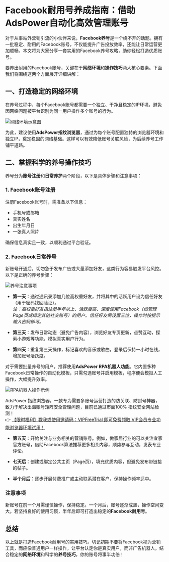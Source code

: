 # Facebook耐用号养成指南：借助AdsPower自动化高效管理账号

对于从事站外营销引流的小伙伴来说，**Facebook养号**是一个绕不开的话题。拥有一批稳定、耐用的Facebook账号，不仅能提升广告投放效率，还能让日常运营更加顺畅。本文将为大家分享一套实用的Facebook养号攻略，助你轻松打造优质账号。

要养出耐用的Facebook账号，关键在于**网络环境**和**操作技巧**两大核心要素。下面我们将围绕这两个方面展开详细讲解：

## 一、打造稳定的网络环境

在养号过程中，每个Facebook账号都需要一个独立、干净且稳定的IP环境，避免因网络问题被平台识别为同一用户操作多个账号的行为。

![网络环境示意图](https://198301.xyz/img/941367881329213.webp@1192w)

为此，建议使用**AdsPower指纹浏览器**，通过为每个账号配置独特的浏览器环境和独立IP，奠定稳固的网络基础。这样可以有效降低账号关联风险，为后续养号工作铺平道路。

## 二、掌握科学的养号操作技巧

养号分为**账号注册**和**日常养护**两个阶段，以下是具体步骤和注意事项：

### 1. Facebook账号注册

注册Facebook账号时，需准备以下信息：
- 手机号或邮箱
- 真实姓名
- 出生年月日
- 一张真人照片

确保信息真实且一致，以顺利通过平台验证。

### 2. Facebook日常养号

新账号开通后，切勿急于发布广告或大量添加好友，这类行为容易触发平台风控。以下是正确的养号步骤：

![养号注意事项](https://198301.xyz/img/5338488851.webp@1192w)

- **第一天**：通过通讯录添加几位高权重好友，并将其中的活跃用户设为信任好友（用于密码找回验证）。  
  *注：高权重好友指注册半年以上、活跃度高、深度使用Facebook（如管理Page页或绑定其他社交账号）的用户。信任好友需设置三位，操作时按提示输入密码即可。*

- **第三天**：发布日常动态（避免广告内容），浏览好友专页更新，点赞互动，探索小游戏等功能，模拟真实用户行为。

- **第四天**：重复第三天操作，标记喜欢的音乐或歌曲，登录后保持一小时在线，增加账号活跃度。

对于需要批量养号的用户，推荐使用**AdsPower RPA机器人功能**。它内置多种Facebook日常操作的自动化模板，只需勾选账号并启用模板，程序便会模拟人工操作，大幅提升效率。

![RPA机器人操作示例](https://198301.xyz/img/55275800875.webp@1192w)

AdsPower 指纹浏览器，一款专为需要多账号运营打造的防关联、防封号神器，致力于解决出海账号矩阵安全管理问题，目前已通过市面100% 指纹安全网站检测！  
👉 [【限时福利】戳我或使用邀请码：VIPFreeTrial 即可免费领取 VIP会员专业功能浏览器环境试用！](https://bit.ly/adspower_free)

- **第五天**：开始关注与业务相关的营销账号。例如，做家居行业的可以关注宜家官方账号，借助Facebook算法推荐更多相关内容，顺势参与互动，发表专业评论。

- **七天后**：创建或绑定公共主页（Page页），填充优质内容，但避免发布带链接的帖子。

- **半个月后**：逐步开展付费推广或主动联系潜在客户，保持操作频率适中。

### 注意事项

新账号在前一个月需谨慎操作，保持稳定。一个月后，账号逐渐成熟，操作空间变大。若坚持良好的使用习惯，半年后即可打造出稳定的**Facebook耐用号**。

## 总结

以上就是打造Facebook耐用号的实用技巧。切记初期不要将Facebook视为营销工具，而应像普通用户一样操作，让平台认定你是真实用户，而非广告机器人。结合稳定的**网络环境**和科学的**养号技巧**，你的账号将事半功倍！